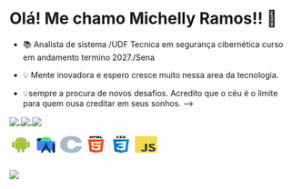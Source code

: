 # Olá! Me chamo Michelly Ramos!! 👋


- 📚 Analista de sistema /UDF
 Tecnica em segurança cibernética curso em andamento termino 2027./Sena 
 
- 💡 Mente inovadora e espero cresce muito nessa area da tecnologia.
- 💡sempre a procura de novos desafios. Acredito que o céu é o limite para quem ousa creditar em seus sonhos.
-->

<a href="https://github.com/MichellyRamos/github-readme-stats">
  <img align="center" src="https://github-readme-stats.vercel.app/api?username=MichellyRamos&show_icons=true&theme=gotham" />
</a>

<a href="https://github.com/MichellyRamos/top-langs">
  <img align="center" src="https://github-readme-stats.vercel.app/api/top-langs/?username=MichellyRamos&hide_progress=true&theme=gotham" />
</a>

<a href="https://github.com/MichellyRamos/convoychat">
  <img align="center" src="https://github-readme-stats.vercel.app/api/wakatime?username=MichellyRamos" />
</a>

<div style="display: inline_block"><br>
  <img align="center" alt="Math-Ad" height="30" width="40" src="https://github.com/devicons/devicon/blob/master/icons/android/android-original.svg">
  <img align="center" alt="Math-Ads" height="30" width="40" src="https://github.com/devicons/devicon/blob/master/icons/androidstudio/androidstudio-original.svg">
  <img align="center" alt="Math-C" height="30" width="40" src="https://github.com/devicons/devicon/blob/master/icons/c/c-original.svg">
  <img align="center" alt="Math-HTML" height="30" width="40" src="https://github.com/devicons/devicon/blob/master/icons/html5/html5-original-wordmark.svg">
  <img align="center" alt="Math-CSS" height="30" width="40" src="https://github.com/devicons/devicon/blob/master/icons/css3/css3-original-wordmark.svg">
  <img align="center" alt="Math-JS" height="30" width="40" src="https://github.com/devicons/devicon/blob/master/icons/javascript/javascript-original.svg">
</div>

##


  <a href="https://www.linkedin.com/in/michelly-freitas-tech/" target="_blank"><img src="https://img.shields.io/badge/-LinkedIn-%230077B5?style=for-the-badge&logo=linkedin&logoColor=white" target="_blank"></a> 
</div>

